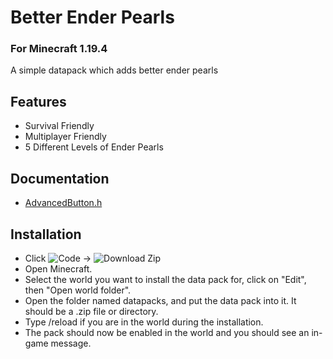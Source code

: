 # Better Ender Pearls
### For Minecraft 1.19.4
A simple datapack which adds better ender pearls

## Features
* Survival Friendly
* Multiplayer Friendly
* 5 Different Levels of Ender Pearls

## Documentation
* [AdvancedButton.h](https://github.com/TechnoBro03/AdvancedButton/tree/main/src/AdvancedButton.h)

## Installation
* Click ![Code](https://i.ibb.co/2tTwMyX/Code.png) -> ![Download Zip](https://i.ibb.co/Kxyb6mh/download.png)
* Open Minecraft.
* Select the world you want to install the data pack for, click on "Edit", then "Open world folder".
* Open the folder named datapacks, and put the data pack into it. It should be a .zip file or directory.
* Type /reload if you are in the world during the installation.
* The pack should now be enabled in the world and you should see an in-game message.
